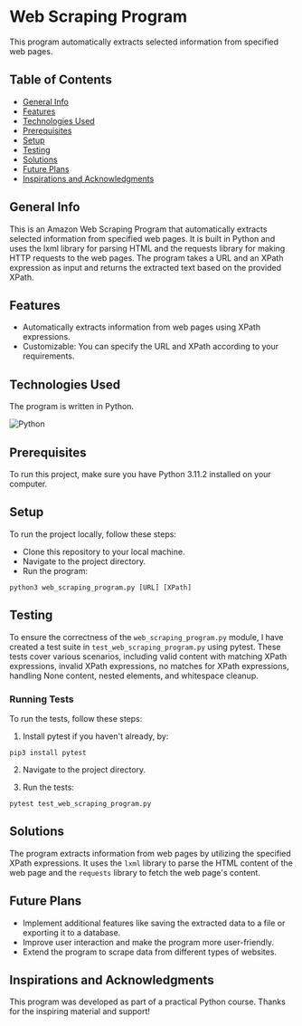 # Web Scraping Program

This program automatically extracts selected information from specified web pages.

## Table of Contents
- [General Info](#general-info)
- [Features](#features)
- [Technologies Used](#technologies-used)
- [Prerequisites](#prerequisites)
- [Setup](#setup)
- [Testing](#testing)
- [Solutions](#solutions)
- [Future Plans](#future-plans)
- [Inspirations and Acknowledgments](#inspirations-and-acknowledgments)

## General Info
This is an Amazon Web Scraping Program that automatically extracts selected information from specified web pages. It is built in Python and uses the lxml library for parsing HTML and the requests library for making HTTP requests to the web pages. The program takes a URL and an XPath expression as input and returns the extracted text based on the provided XPath.

## Features
- Automatically extracts information from web pages using XPath expressions.
- Customizable: You can specify the URL and XPath according to your requirements.

## Technologies Used
The program is written in Python.

![Python](https://img.shields.io/badge/python-3670A0?style=for-the-badge&logo=python&logoColor=ffdd54)

## Prerequisites
To run this project, make sure you have Python 3.11.2 installed on your computer.

## Setup
To run the project locally, follow these steps:

- Clone this repository to your local machine.
- Navigate to the project directory.
- Run the program:
```
python3 web_scraping_program.py [URL] [XPath]
```

## Testing
To ensure the correctness of the `web_scraping_program.py` module, I have created a test suite in `test_web_scraping_program.py` using pytest. 
These tests cover various scenarios, including valid content with matching XPath expressions, invalid XPath expressions, no matches for XPath expressions, handling None content, nested elements, and whitespace cleanup.

### Running Tests
To run the tests, follow these steps:

1. Install pytest if you haven't already, by:
``` 
pip3 install pytest
```
2. Navigate to the project directory.

3. Run the tests:
```
pytest test_web_scraping_program.py
```

## Solutions
The program extracts information from web pages by utilizing the specified XPath expressions. It uses the `lxml` library to parse the HTML content of the web page and the `requests` library to fetch the web page's content.

## Future Plans
- Implement additional features like saving the extracted data to a file or exporting it to a database.
- Improve user interaction and make the program more user-friendly.
- Extend the program to scrape data from different types of websites.

## Inspirations and Acknowledgments
This program was developed as part of a practical Python course. Thanks for the inspiring material and support!
